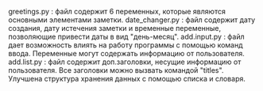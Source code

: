 greetings.py : файл содержит 6 переменных, которые являются основными элементами заметки.
date_changer.py : файл содержит дату создания, дату истечения заметки и временные переменные, позволяющие привести даты в вид "день-месяц".
add.input.py : файл дает возможность влиять на работу программы с помощью команд ввода. Переменные могут содержать информацию от пользователя.
add.list.py : файл содержит доп.заголовки, несущие информацию от пользователя. Все заголовки можно вызвать командой "titles".
Улучшена структура хранения данных с помощью списка и словаря.
